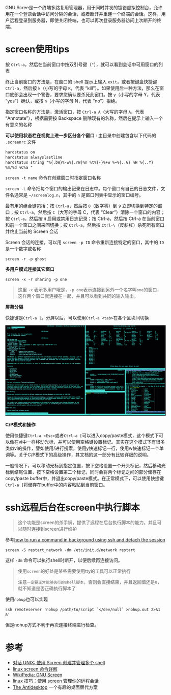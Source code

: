 GNU Scree是一个终端多路复用管理器，用于同时并发的镀铬虚拟控制台，允许用在一个登录会话中访问分隔的会话，或者断开并重连一个终端的会话。这样，用户远程登录到服务器，即使关闭终端，也可以再次登录服务器访问上次断开的终端。

# screen使用tips

按 `Ctrl-a`，然后在当前窗口中按双引号键（`"`），就可以看到会话中可用窗口的列表

终止当前窗口的方法是，在窗口的 shell 提示上输入 `exit`，或者按键盘快捷键 `Ctrl-a`，然后按 `k`（小写的字母 `K`，代表 “kill”）。如果使用后一种方法，那么在窗口底部会出现一个警告，要求您确认要杀死此窗口。按 `y`（小写的字母 Y，代表 “yes”）确认，或按 `n`（小写的字母 N，代表 “no”）拒绝。

指定窗口名称的方法是，激活窗口，按 `Ctrl-a A`（大写的字母 `A`，代表 “Annotate”），根据需要按 Backspace 删除现有的名称，然后在提示上输入一个有意义的名称

**可以使用状态栏在视觉上进一步区分各个窗口** : 主目录中创建包含以下代码的 `.screenrc` 文件

    hardstatus on
    hardstatus alwayslastline
    hardstatus string "%{.bW}%-w%{.rW}%n %t%{-}%+w %=%{..G} %H %{..Y} %m/%d %C%a "

`screen -t name` 命令在创建窗口时指定窗口名称

`screen -L` 命令把每个窗口的输出记录在日志中。每个窗口有自己的日志文件，文件名通常是 `~/screenlog.n`，其中的 `n` 是窗口列表中显示的窗口编号。

最有用的组合键包括：按 `Ctrl-a`，然后按 `0`（数字零）到 `9` 立即切换到特定的窗口；按 `Ctrl-a`，然后按 `C`（大写的字母 C，代表 “Clear”）清除一个窗口的内容；按 `Ctrl-a`，然后按 `H` 启用或禁用日志记录；按 Ctrl-a，然后按 Ctrl-a 在当前窗口和前一个窗口之间来回切换；按 `Ctrl-a`，然后按 `Ctrl-\`（反斜杠）杀死所有窗口并终止当前的 Screen 会话

Screen 会话的连接，可以用 `screen -p ID` 命令重新连接特定的窗口，其中的 `ID` 是一个数字或名称

    screen -r -p ghost

**多用户模式连接其它窗口**

    screen -x -r sharing -p one

> 这里 `-x` 表示多用户哦是，`-p one`表示连接到另外一个名字叫`one`的窗口，这样两个窗口就连接在一起，并且可以看到共同的输入输出。

**屏幕分隔**

快捷键是`Ctrl-a |`。分屏以后，可以使用`Ctrl-a <tab>`在各个区块间切换

![screen屏幕分隔](/img/os/utility/Gnuscreen.png)

**C/P模式和操作**

使用快捷键`Ctrl-a <Esc>`或者`Ctrl-a [`可以进入copy/paste模式，这个模式下可以像在vi中一样移动光标，并可以使用空格键设置标记。其实在这个模式下有很多类似vi的操作，譬如使用/进行搜索，使用y快速标记一行，使用w快速标记一个单词等。关于C/P模式下的高级操作，其文档的这一部分有比较详细的说明。

一般情况下，可以移动光标到指定位置，按下空格设置一个开头标记，然后移动光标到结尾位置，按下空格设置第二个标记，同时会将两个标记之间的部分储存在copy/paste buffer中，并退出copy/paste模式。在正常模式下，可以使用快捷键`Ctrl-a ]`将储存在buffer中的内容粘贴到当前窗口。

# ssh远程后台在screen中执行脚本

> 这个功能是screen的杀手锏，提供了远程在后台执行脚本的能力。并且可以随时连接到screen进行维护

参考[how to run a command in background using ssh and detach the session](http://stackoverflow.com/questions/1628204/how-to-run-a-command-in-background-using-ssh-and-detach-the-session)

    screen -S restart_network -dm /etc/init.d/network restart

这样 `-dm` 命令可以执行shell时断开，以便后续再连接访问。

> 使用`screen`的好处是某些需要使用tty的工具可以正常执行
>
> 注意`一定要正常能够执行的shell脚本`，否则会直接结束，并且返回值还是`0`，就不知道是否正确执行脚本了

使用`nohup`也可以实现

    ssh remoteserver 'nohup /path/to/script `</dev/null` >nohup.out 2>&1 &'

但是nohup方式不利于再次连接终端进行检查。

# 参考

* [对话 UNIX: 使用 Screen 创建并管理多个 shell](http://www.ibm.com/developerworks/cn/aix/library/au-gnu_screen/index.html)
* [linux screen 命令详解](http://www.cnblogs.com/mchina/archive/2013/01/30/2880680.html)
* [WikiPedia: GNU Screen](https://en.wikipedia.org/wiki/GNU_Screen)
* [linux 技巧：使用 screen 管理你的远程会话](https://www.ibm.com/developerworks/cn/linux/l-cn-screen/)
* [The Antidesktop](http://freecode.com/articles/the-antidesktop) 一个有趣的桌面替代方案
